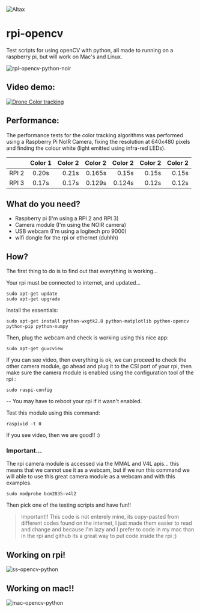 ![Altax](https://altax.net/images/altax.png "Altax")

# rpi-opencv

Test scripts for using openCV with python, all made to running on a raspberry pi, but will work on Mac's and Linux. 

![rpi-opencv-python-noir](https://altax.net/images/face-rpi-opencv.jpg "rpi face detection opencv python with noir camera")

## Video demo:

[![Drone Color tracking](http://img.youtube.com/vi/xlQw_mnJtNQ/0.jpg)](http://www.youtube.com/watch?v=xlQw_mnJtNQ)

## Performance:

The performance tests for the color tracking algorithms was performed using a Raspberry Pi NoIR Camera, fixing the resolution at 640x480 pixels and finding the colour white (light emitted using infra-red LEDs).

|        | Color 1 | Color 2 | Color 2 | Color 2 | Color 2 | Color 2 |
| -------|:-------:| -------:| -------:| -------:| -------:| -------:|
| RPI 2  |  0.20s  |  0.21s  |  0.165s |  0.15s  |  0.15s  |  0.15s  |
| RPI 3  |  0.17s  |  0.17s  |  0.129s |  0.124s |  0.12s  |  0.12s  |

## What do you need?

* Raspberry pi (I'm using a RPI 2 and RPI 3)
* Camera module (I'm using the NOIR camera)
* USB webcam (I'm using a logitech pro 9000)
* wifi dongle for the rpi or ethernet (duhhh)

## How?

The first thing to do is to find out that everything is working... 

Your rpi must be connected to internet, and updated...

```
sudo apt-get update
sudo apt-get upgrade
```

Install the essentials:
```
sudo apt-get install python-wxgtk2.8 python-matplotlib python-opencv python-pip python-numpy
```

Then, plug the webcam and check is working using this nice app:
```
sudo apt-get guvcview
```

If you can see video, then everything is ok, we can proceed to check the other camera module, go ahead and plug it to the CSI port of your rpi, then make sure the camera module is enabled using the configuration tool of the rpi :
```
sudo raspi-config
```
-- You may have to reboot your rpi if it wasn't enabled.

Test this module using this command:
```
raspivid -t 0
```
If you see video, then we are good!! :)

### Important...

The rpi camera module is accessed via the MMAL and V4L apis... this means that we cannot use it as a webcam, but if we run this command we will able to use this great camera module as a webcam and with this examples.
```
sudo modprobe bcm2835-v4l2
```

Then pick one of the testing scripts and have fun!! 

> Important!! This code is not enterely mine, its copy-pasted from different codes found on the internet, I just made them easier to read and change and because I'm lazy and I prefer to code in my mac than in the rpi and github its a great way to put code inside the rpi ;)


## Working on rpi!

![ss-opencv-python](https://altax.net/images/ss-rpi-usb.png "ss face detection opencv python usb")

## Working on mac!!

![mac-opencv-python](https://altax.net/images/face-mac-opencv.png "mac face detection opencv python")
